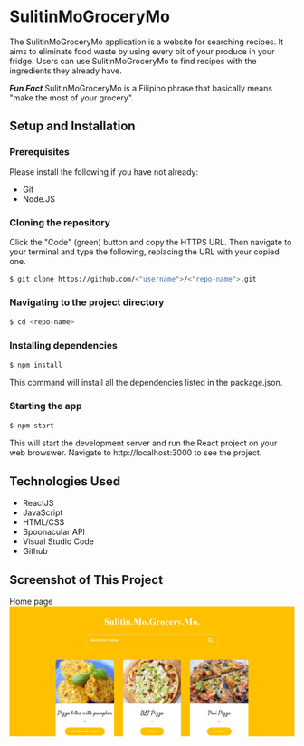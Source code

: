
# SulitinMoGroceryMo

The SulitinMoGroceryMo application is a website for searching recipes. It aims to eliminate food waste by using every bit of your produce in your fridge. Users can use SulitinMoGroceryMo to find recipes with the ingredients they already have.

___Fun Fact___ SulitinMoGroceryMo is a Filipino phrase that basically means "make the most of your grocery".

## Setup and Installation

### Prerequisites

Please install the following if you have not already:

* Git
* Node.JS

### Cloning the repository
Click the "Code" (green) button and copy the HTTPS URL. Then navigate to your terminal and type the following, replacing the URL with your copied one.

```sh
$ git clone https://github.com/<"username">/<"repo-name">.git
```

### Navigating to the project directory

```sh
$ cd <repo-name>
```

### Installing dependencies

```sh
$ npm install
```

This command will install all the dependencies listed in the package.json.

### Starting the app

```sh
$ npm start
```

This will start the development server and run the React project on your web browswer. Navigate to http://localhost:3000 to see the project.


## Technologies Used
* ReactJS
* JavaScript
* HTML/CSS
* Spoonacular API
* Visual Studio Code
* Github


## Screenshot of This Project

Home page
![Home page](./Home.png)


